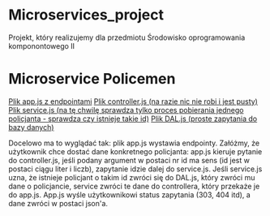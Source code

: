 # Microservices_project
Projekt, który realizujemy dla przedmiotu Środowisko oprogramowania komponontowego II

# Microservice Policemen
[Plik app.js z endpointami](https://github.com/ZeroGravity2208/Microservices_project/blob/first-microservice-adamczyk/Lukasz/ms1-policemen/app.js)
[Plik controller.js (na razie nic nie robi i jest pusty)](https://github.com/ZeroGravity2208/Microservices_project/blob/first-microservice-adamczyk/Lukasz/ms1-policemen/controller.js)
[Plik service.js (na tę chwilę sprawdza tylko proces pobierania jednego policjanta - sprawdza czy istnieje takie id)](https://github.com/ZeroGravity2208/Microservices_project/blob/first-microservice-adamczyk/Lukasz/ms1-policemen/service.js)
[Plik DAL.js (proste zapytania do bazy danych)](https://github.com/ZeroGravity2208/Microservices_project/blob/first-microservice-adamczyk/Lukasz/ms1-policemen/DAL.js)

Docelowo ma to wyglądać tak: plik app.js wystawia endpointy. Załóżmy, że użytkownik chce dostać dane konkretnego policjanta:
  app.js kieruje pytanie do controller.js, jeśli podany argument w postaci nr id ma sens (id jest w postaci ciągu liter i liczb), zapytanie idzie dalej do service.js. Jeśli service.js uzna, że istnieje policjant o takim id zwróci się do DAL.js, który zwróci mu dane o policjancie, service zwróci te dane do controllera, który przekaże je do app.js. App.js wyśle użytkownikowi status zapytania (303, 404 itd), a dane zwróci w postaci json'a.
